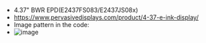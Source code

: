 * 4.37" BWR EPD(E2437FS083/E2437JS08x)
* https://www.pervasivedisplays.com/product/4-37-e-ink-display/
* Image pattern in the code:
* ![image](https://github.com/Hardy-PDi/ePaper_PervasiveDisplays/blob/master/4.37_BWR/4.37_BWR.bmp)
